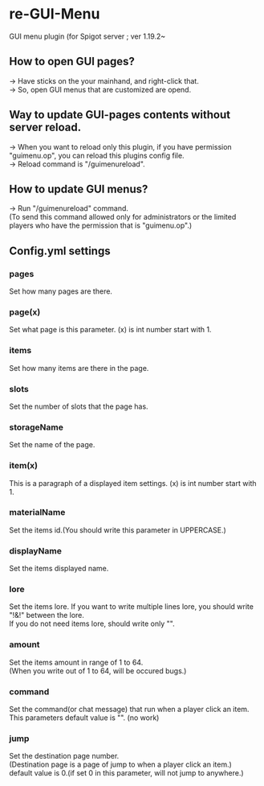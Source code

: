 # re-GUI-Menu
GUI menu plugin (for Spigot server ; ver 1.19.2~  
  
## How to open GUI pages?  
-> Have sticks on the your mainhand, and right-click that.  
-> So, open GUI menus that are customized are opend.  
  
## Way to update GUI-pages contents without server reload.
-> When you want to reload only this plugin, if you have permission "guimenu.op", you can reload this plugins config file.  
-> Reload command is "/guimenureload". 
## How to update GUI menus?  
-> Run "/guimenureload" command.  
(To send this command allowed only for administrators or the limited players who have the permission that is "guimenu.op".)    
## Config.yml settings  
### pages  
Set how many pages are there.  
### page(x)  
Set what page is this parameter. (x) is int number start with 1.  
### items  
Set how many items are there in the page.  
### slots  
Set the number of slots that the page has.  
### storageName  
Set the name of the page.  
### item(x)  
This is a paragraph of a displayed item settings. (x) is int number start with 1.  
### materialName  
Set the items id.(You should write this parameter in UPPERCASE.)  
### displayName  
Set the items displayed name.  
### lore  
Set the items lore. If you want to write multiple lines lore, you should write "!&!" between the lore.  
If you do not need items lore, should write only "".  
### amount  
Set the items amount in range of 1 to 64.  
(When you write out of 1 to 64, will be occured bugs.)  
### command  
Set the command(or chat message) that run when a player click an item.  
This parameters default value is "". (no work)   
### jump
Set the destination page number.  
(Destination page is a page of jump to when a player click an item.)   
default value is 0.(if set 0 in this parameter, will not jump to anywhere.)
